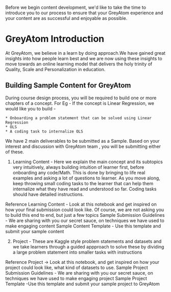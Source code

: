 Before we begin content development, we'd like to take the time to introduce you to our process to ensure that your GreyAtom experience and your content are as successful and enjoyable as possible.


# GreyAtom Introduction

At GreyAtom, we believe in a learn by doing approach.We have gained great insights into how people learn best and we are now using these insights to move towards an online learning model that delivers the holy trinity of Quality, Scale and Personalization in education.

## Building Sample Content for GreyAtom

During course design process, you will be required to build one or more chapters of a concept. For Eg - If the concept is Linear Regression, we would like you to build - 

	* Onboarding a problem statement that can be solved using Linear Regression
	* OLS
	* A coding task to internalize OLS

We have 2 main deliverables to be submitted as a Sample. Based on your interest and discussion with GreyAtom team , you will be submitting either of these.


1. Learning Content - Here we explain the main concept and its subtopics very intuitively, always building intuition of learner first, before onboarding any code/Math. This is done by bringing to life real examples and asking a lot of questions to learner. As you move along, keep throwing small coding tasks to the learner that can help them internalize what they have read and understood so far. Coding tasks should have detailed instructions.

Reference Learning Content - Look at this notebook and get inspired on how your final submission could look like. Of course, we are not asking you to build  this end to end, but just a few topics
Sample Submission Guidelines - We are sharing with you our secret sauce, on techniques we have used to make engaging content
Sample Content Template - Use this template and submit your sample content

2. Project - These are Kaggle style problem statements and datasets and we take learners through a guided appproach to solve these by dividing a large problem statement into smaller tasks with instructions

Reference Project -> Look at this notebook, and get inspired on how your project could look like, what kind of datasets to use.
Sample Project Submission Guidelines - We are sharing with you our secret sauce, on techniques we have used to make engaging project
Sample Project Template -Use this template and submit your sample project to GreyAtom
	
